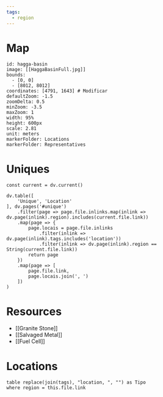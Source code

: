 ```yaml
---
tags:
  - region
---
```

# Map
```leaflet
id: hagga-basin
image: [[HaggaBasinFull.jpg]]
bounds:
  - [0, 0]
  - [8012, 8012]
coordinates: [4791, 1643] # Modificar
defaultZoom: -1.5
zoomDelta: 0.5
minZoom: -3.5
maxZoom: 1
width: 95%
height: 600px
scale: 2.81
unit: meters
markerFolder: Locations
markerFolder: Representatives
```
# Uniques
```dataviewjs
const current = dv.current()

dv.table([
	'Unique', 'Location'
], dv.pages('#unique')
	.filter(page => page.file.inlinks.map(inlink => dv.page(inlink).region).includes(current.file.link))
	.map(page => {
		page.locais = page.file.inlinks
			.filter(inlink => dv.page(inlink).tags.includes('location'))
			.filter(inlink => dv.page(inlink).region == String(current.file.link))
		return page
	})
	.map(page => [
		page.file.link,
		page.locais.join(', ')
	])
)
```
# Resources
- [[Granite Stone]]
- [[Salvaged Metal]]
- [[Fuel Cell]]
# Locations
```dataview
table replace(join(tags), "location, ", "") as Tipo
where region = this.file.link
```
